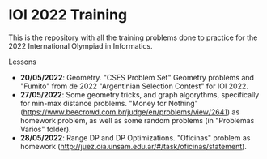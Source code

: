 # IOI 2022 Training
This is the repository with all the training problems done to practice for the 2022 International Olympiad in Informatics.

Lessons
* **20/05/2022**: Geometry. "CSES Problem Set" Geometry problems and "Fumito" from de 2022 "Argentinian Selection Contest" for IOI 2022.
* **27/05/2022**: Some geometry tricks, and graph algorythms, specifically for min-max distance problems. "Money for Nothing" (https://www.beecrowd.com.br/judge/en/problems/view/2641) as homework problem, as well as some random problems (in "Problemas Varios" folder).
* **28/05/2022**: Range DP and DP Optimizations. "Oficinas" problem as homework (http://juez.oia.unsam.edu.ar/#/task/oficinas/statement).
